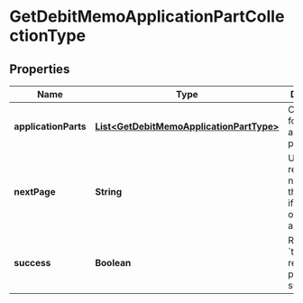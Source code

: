 

# GetDebitMemoApplicationPartCollectionType


## Properties

| Name | Type | Description | Notes |
|------------ | ------------- | ------------- | -------------|
|**applicationParts** | [**List&lt;GetDebitMemoApplicationPartType&gt;**](GetDebitMemoApplicationPartType.md) | Container for application parts.  |  [optional] |
|**nextPage** | **String** | URL to retrieve the next page of the response if it exists; otherwise absent.  |  [optional] |
|**success** | **Boolean** | Returns &#x60;true&#x60; if the request was processed successfully. |  [optional] |



